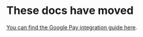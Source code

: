 # These docs have moved

[You can find the Google Pay integration guide here](https://stripe.com/docs/google-pay?platform=react-native).
